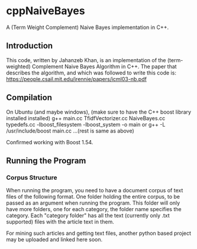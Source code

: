 # cppNaiveBayes
A (Term Weight Complement) Naive Bayes implementation in C++.

## Introduction
This code, written by Jahanzeb Khan, is an implementation of the (term-weighted) 
Complement Naive Bayes Algorithm in C++. The paper that describes the algorithm,
and which was followed to write this code is:
https://people.csail.mit.edu/jrennie/papers/icml03-nb.pdf

## Compilation
On Ubuntu (and maybe windows), (make sure to have the C++ boost library installed installed)
g++ main.cc TfidfVectorizer.cc NaiveBayes.cc typedefs.cc -lboost_filesystem -lboost_system -o main
or
g++ -L /usr/include/boost main.cc ...(rest is same as above)

Confirmed working with Boost 1.54.

## Running the Program

### Corpus Structure
When running the program, you need to have a document corpus of text files of the following format.
One folder holding the entire corpus, to be passed as an argument when running the program.
This folder will only have more folders, one for each category, the folder name specifies the category.
Each "category folder" has all the text (currently only .txt supported) files with the article text in them.

For mining such articles and getting text files, another python based project may be uploaded and linked here soon.

